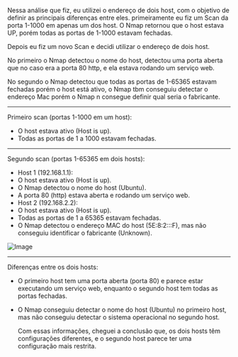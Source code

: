 Nessa análise que fiz, eu utilizei o endereço de dois host,  com o objetivo de definir as principais diferenças entre eles. primeiramente eu fiz um Scan da porta 1-1000 em apenas um dos host. O Nmap retornou que o host estava UP, porém todas as portas de 1-1000 estavam fechadas.

Depois eu fiz um novo Scan e decidi utilizar o endereço de dois host.

No primeiro o Nmap detectou o nome do host, detectou uma porta aberta que no caso era a porta 80 http, e ela estava rodando um serviço web.

No segundo o Nmap detectou que todas as portas de 1-65365 estavam fechadas porém o host está ativo, o Nmap tbm conseguiu  detectar o endereço Mac porém o Nmap n consegue definir qual seria o fabricante.
___________________________________________________________________________________________________________________________________________________________________________________________________________________________________

Primeiro scan (portas 1-1000 em um host):

- O host estava ativo (Host is up).
- Todas as portas de 1 a 1000 estavam fechadas.

___________________________________________________________________________________________________________________________________________________________________________________________________________________________________

Segundo scan (portas 1-65365 em dois hosts):

- Host 1 (192.168.1.1):
- O host estava ativo (Host is up).
- O Nmap detectou o nome do host (Ubuntu).
- A porta 80 (http) estava aberta e rodando um serviço web.
- Host 2 (192.168.2.2):
- O host estava ativo (Host is up).
- Todas as portas de 1 a 65365 estavam fechadas.
- O Nmap detectou o endereço MAC do host (5E:8:2:::F), mas não conseguiu identificar o fabricante (Unknown).

 ![Image](https://github.com/user-attachments/assets/616bd6b5-5a76-46e4-8540-11d502a34540)

___________________________________________________________________________________________________________________________________________________________________________________________________________________________________

Diferenças entre os dois hosts:

- O primeiro host tem uma porta aberta (porta 80) e parece estar executando um serviço web, enquanto o segundo host tem todas as portas fechadas.
- O Nmap conseguiu detectar o nome do host (Ubuntu) no primeiro host, mas não conseguiu detectar o sistema operacional no segundo host.

  Com essas informações, cheguei a conclusão que, os dois hosts têm configurações diferentes, e o segundo host parece ter uma configuração mais restrita.
